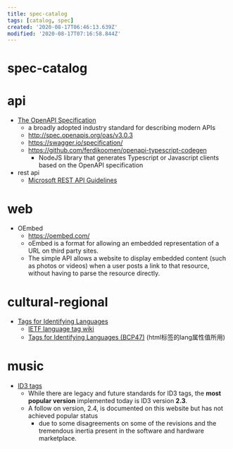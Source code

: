 ```yaml
---
title: spec-catalog
tags: [catalog, spec]
created: '2020-08-17T06:46:13.639Z'
modified: '2020-08-17T07:16:58.844Z'
---
```


# spec-catalog

# api

- [The OpenAPI Specification](https://www.openapis.org/)
  - a broadly adopted industry standard for describing modern APIs
  - http://spec.openapis.org/oas/v3.0.3
  - https://swagger.io/specification/
  - https://github.com/ferdikoomen/openapi-typescript-codegen
    - NodeJS library that generates Typescript or Javascript clients based on the OpenAPI specification
- rest api
  - [Microsoft REST API Guidelines](https://github.com/microsoft/api-guidelines/blob/vNext/Guidelines.md)

# web

- OEmbed
  - https://oembed.com/
  - oEmbed is a format for allowing an embedded representation of a URL on third party sites. 
  - The simple API allows a website to display embedded content (such as photos or videos) when a user posts a link to that resource, without having to parse the resource directly.

# cultural-regional

- [Tags for Identifying Languages](https://tools.ietf.org/html/rfc5646)
  - [IETF language tag wiki](https://en.wikipedia.org/wiki/IETF_language_tag)
  - [Tags for Identifying Languages (BCP47)](https://www.ietf.org/rfc/bcp/bcp47.txt) (html标签的lang属性值所用)

# music

- [ID3 tags](https://id3.org/)
  - While there are legacy and future standards for ID3 tags, the **most popular version** implemented today is ID3 version **2.3**. 
  - A follow on version, 2.4, is documented on this website but has not achieved popular status 
    - due to some disagreements on some of the revisions and the tremendous inertia present in the software and hardware marketplace.

